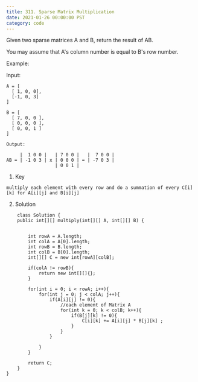 ```yaml
---
title: 311. Sparse Matrix Multiplication
date: 2021-01-26 00:00:00 PST
category: code
---
```


Given two sparse matrices A and B, return the result of AB.

You may assume that A's column number is equal to B's row number.

Example:

Input:

```
A = [
  [ 1, 0, 0],
  [-1, 0, 3]
]

B = [
  [ 7, 0, 0 ],
  [ 0, 0, 0 ],
  [ 0, 0, 1 ]
]

Output:

     |  1 0 0 |   | 7 0 0 |   |  7 0 0 |
AB = | -1 0 3 | x | 0 0 0 | = | -7 0 3 |
                  | 0 0 1 |
```

1. Key

```
multiply each element with every row and do a summation of every C[i][k] for A[i][j] and B[i][j]

```

2. Solution


```
    class Solution {
    public int[][] multiply(int[][] A, int[][] B) {


        int rowA = A.length;
        int colA = A[0].length;
        int rowB = B.length;
        int colB = B[0].length;
        int[][] C = new int[rowA][colB];

        if(colA != rowB){
            return new int[][]{};
        }

        for(int i = 0; i < rowA; i++){
            for(int j = 0; j < colA; j++){
                if(A[i][j] != 0){
                    //each element of Matrix A
                    for(int k = 0; k < colB; k++){
                        if(B[j][k] != 0){
                            C[i][k] += A[i][j] * B[j][k] ;
                        }
                    }    
                }

            }
        }

        return C;
    }
}
```
